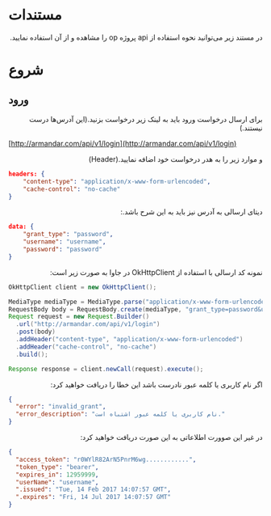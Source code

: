 # مستندات
<div dir="rtl">
در مستند زیر می‌توانید نحوه استفاده از api پروژه op را مشاهده و از آن استفاده نمایید.
</div>

# شروع

## ورود

<div dir="rtl">
برای ارسال درخواست ورود باید به لینک زیر درخواست بزنید.(این آدرس‌ها درست نیستند.)
</div>

[http://armandar.com/api/v1/login](http://armandar.com/api/v1/login)

<div dir="rtl">
و موارد زیر را به هدر  درخواست خود اضافه نمایید.(Header)
</div>

```json
headers: {
    "content-type": "application/x-www-form-urlencoded",
    "cache-control": "no-cache"
}
```

<div dir="rtl">
دیتای ارسالی به آدرس نیز باید به این شرح باشد.:
</div>

```json
data: {
    "grant_type": "password",
    "username": "username",
    "password": "password"
}
```

<div dir="rtl">
نمونه کد ارسالی با استفاده از OkHttpClient در جاوا به صورت زیر است:
</div>

```java
OkHttpClient client = new OkHttpClient();

MediaType mediaType = MediaType.parse("application/x-www-form-urlencoded");
RequestBody body = RequestBody.create(mediaType, "grant_type=password&username=username&password=password");
Request request = new Request.Builder()
  .url("http://armandar.com/api/v1/login")
  .post(body)
  .addHeader("content-type", "application/x-www-form-urlencoded")
  .addHeader("cache-control", "no-cache")
  .build();

Response response = client.newCall(request).execute();
```


<div dir="rtl">
اگر نام کاربری یا کلمه عبور نادرست باشد این خطا را دریافت خواهید کرد:
</div>

```json
{
  "error": "invalid_grant",
  "error_description": "نام کاربری یا کلمه عبور اشتباه است."
}
```

<div dir="rtl">
در غیر این صوورت اطلاعاتی به این صورت دریافت خواهید کرد:
</div>

```json
{
  "access_token": "r0WYlR82ArN5PnrM6wg............",
  "token_type": "bearer",
  "expires_in": 12959999,
  "userName": "username",
  ".issued": "Tue, 14 Feb 2017 14:07:57 GMT",
  ".expires": "Fri, 14 Jul 2017 14:07:57 GMT"
}
```

